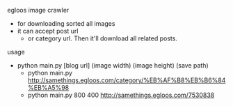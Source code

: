 egloos image crawler
* for downloading sorted all images
* it can accept post url
  * or category url. Then it'll download all related posts.

usage
* python main.py [blog url] (image width) (image height) (save path)
  * python main.py http://samethings.egloos.com/category/%EB%AF%B8%EB%B6%84%EB%A5%98
  * python main.py 800 400 http://samethings.egloos.com/7530838
